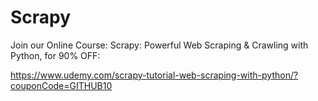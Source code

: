 # Scrapy
Join our Online Course: Scrapy: Powerful Web Scraping &amp; Crawling with Python, for 90% OFF:

https://www.udemy.com/scrapy-tutorial-web-scraping-with-python/?couponCode=GITHUB10
